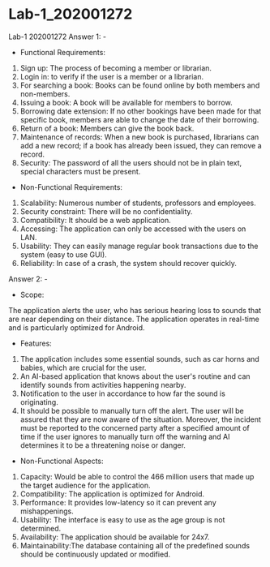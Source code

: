 # Lab-1_202001272
Lab-1
202001272
Answer 1: -

* Functional Requirements:

1. Sign up: The process of becoming a member or librarian.
2. Login in: to verify if the user is a member or a librarian.
3. For searching a book: Books can be found online by both members and non-members.
4. Issuing a book: A book will be available for members to borrow.
5. Borrowing date extension: If no other bookings have been made for that specific book, members are able to change the date of their borrowing.
6. Return of a book: Members can give the book back.
7. Maintenance of records: When a new book is purchased, librarians can add a new record; if a book has already been issued, they can remove a record.
8. Security: The password of all the users should not be in plain text, special characters must be present.

* Non-Functional Requirements:

1. Scalability: Numerous number of students, professors and employees.
2. Security constraint: There will be no confidentiality.
3. Compatibility: It should be a web application.
4. Accessing: The application can only be accessed with the users on LAN.
5. Usability: They can easily manage regular book transactions due to the system (easy to use GUI).
6. Reliability: In case of a crash, the system should recover quickly.


Answer 2: -

* Scope:

The application alerts the user, who has serious hearing loss to sounds that are near depending on their distance. The application operates in real-time and is particularly optimized for Android.

* Features:

1. The application includes some essential sounds, such as car horns and babies, which are crucial for the user.
2. An AI-based application that knows about the user's routine and can identify sounds from activities happening nearby.
3. Notification to the user in accordance to how far the sound is originating.
4. It should be possible to manually turn off the alert. The user will be assured that they are now aware of the situation. Moreover, the incident must be reported to the concerned party after a specified amount of time if the user ignores to manually turn off the warning and AI determines it to be a threatening noise or danger.

* Non-Functional Aspects:

1. Capacity: Would be able to control the 466 million users that made up the target audience for the application.
2. Compatibility: The application is optimized for Android.
3. Performance: It provides low-latency so it can prevent any mishappenings. 
4. Usability: The interface is easy to use as the age group is not determined.
5. Availability: The application should be available for 24x7.
6. Maintainability:The database containing all of the predefined sounds should be continuously updated or modified.

